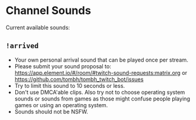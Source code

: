 # Channel Sounds

Current available sounds:

## `!arrived`
* Your own personal arrival sound that can be played once per stream.
* Please submit your sound proposal to: https://app.element.io/#/room/#twitch-sound-requests:matrix.org or https://github.com/tombh/tombh_twitch_bot/issues
* Try to limit this sound to 10 seconds or less.
* Don't use DMCA'able clips. Also try not to choose operating system sounds or sounds from games as those might confuse people playing games or using an operating system.
* Sounds should not be NSFW.
